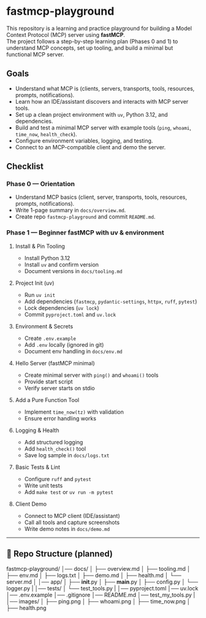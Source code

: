 # fastmcp-playground

This repository is a learning and practice playground for building a Model Context Protocol (MCP) server using **fastMCP**.  
The project follows a step-by-step learning plan (Phases 0 and 1) to understand MCP concepts, set up tooling, and build a minimal but functional MCP server.


## Goals
- Understand what MCP is (clients, servers, transports, tools, resources, prompts, notifications).
- Learn how an IDE/assistant discovers and interacts with MCP server tools.
- Set up a clean project environment with `uv`, Python 3.12, and dependencies.
- Build and test a minimal MCP server with example tools (`ping`, `whoami`, `time_now`, `health_check`).
- Configure environment variables, logging, and testing.
- Connect to an MCP-compatible client and demo the server.


## Checklist

### Phase 0 — Orientation
- Understand MCP basics (client, server, transports, tools, resources, prompts, notifications).
- Write 1-page summary in `docs/overview.md`.
- Create repo `fastmcp-playground` and commit `README.md`.

### Phase 1 — Beginner fastMCP with uv & environment
1. Install & Pin Tooling  
   - Install Python 3.12  
   - Install `uv` and confirm version  
   - Document versions in `docs/tooling.md`  

2. Project Init (uv)  
   - Run `uv init`  
   - Add dependencies (`fastmcp`, `pydantic-settings`, `httpx`, `ruff`, `pytest`)  
   - Lock dependencies (`uv lock`)  
   - Commit `pyproject.toml` and `uv.lock`  

3. Environment & Secrets  
   - Create `.env.example`  
   - Add `.env` locally (ignored in git)  
   - Document env handling in `docs/env.md`  

4. Hello Server (fastMCP minimal)  
   - Create minimal server with `ping()` and `whoami()` tools  
   - Provide start script  
   - Verify server starts on stdio  

5. Add a Pure Function Tool  
   - Implement `time_now(tz)` with validation  
   - Ensure error handling works  

6. Logging & Health  
   - Add structured logging  
   - Add `health_check()` tool  
   - Save log sample in `docs/logs.txt`  

7. Basic Tests & Lint  
   - Configure `ruff` and `pytest`  
   - Write unit tests  
   - Add `make test` or `uv run -m pytest`  

8. Client Demo  
   - Connect to MCP client (IDE/assistant)  
   - Call all tools and capture screenshots  
   - Write demo notes in `docs/demo.md`  

---

## 📂 Repo Structure (planned)

fastmcp-playground/
│── docs/
│ ├── overview.md
│ ├── tooling.md
│ ├── env.md
│ ├── logs.txt
│ ├── demo.md
│ ├── health.md
│ └── server.md
│
│── app/ 
│ ├── __init__.py
│ ├── __main__.py
│ ├── config.py
│ └── logger.py
|
│── tests/
│ └── test_tools.py
|
│── pyproject.toml
│── uv.lock
│── .env.example
│── .gitignore
│── README.md
│── test_my_tools.py
|
│── images/
│ ├── ping.png
│ ├── whoami.png
│ ├── time_now.png
│ ├── health.png



